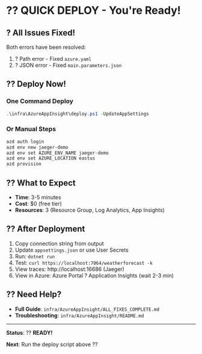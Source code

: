 # ?? QUICK DEPLOY - You're Ready!

## ? All Issues Fixed!

Both errors have been resolved:
1. ? Path error - Fixed `azure.yaml`
2. ? JSON error - Fixed `main.parameters.json`

## ?? Deploy Now!

### One Command Deploy
```powershell
.\infra\AzureAppInsight\deploy.ps1 -UpdateAppSettings
```

### Or Manual Steps
```bash
azd auth login
azd env new jaeger-demo
azd env set AZURE_ENV_NAME jaeger-demo
azd env set AZURE_LOCATION eastus
azd provision
```

## ?? What to Expect
- **Time**: 3-5 minutes
- **Cost**: $0 (free tier)
- **Resources**: 3 (Resource Group, Log Analytics, App Insights)

## ?? After Deployment
1. Copy connection string from output
2. Update `appsettings.json` or use User Secrets
3. Run: `dotnet run`
4. Test: `curl https://localhost:7064/weatherforecast -k`
5. View traces: http://localhost:16686 (Jaeger)
6. View in Azure: Azure Portal ? Application Insights (wait 2-3 min)

## ?? Need Help?
- **Full Guide**: `infra/AzureAppInsight/ALL_FIXES_COMPLETE.md`
- **Troubleshooting**: `infra/AzureAppInsight/README.md`

---

**Status**: ?? **READY!**

**Next**: Run the deploy script above ??
